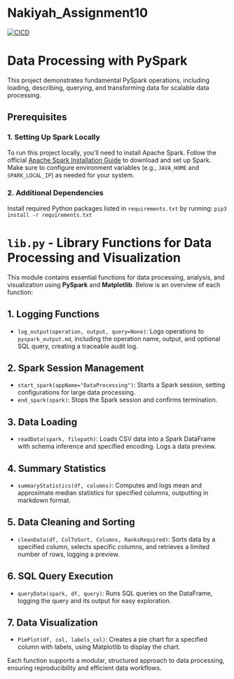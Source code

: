 # Nakiyah_Assignment10
[![CICD](https://github.com/nogibjj/Nakiyah_Assignment10/actions/workflows/cicd.yml/badge.svg)](https://github.com/nogibjj/Nakiyah_Assignment10/actions/workflows/cicd.yml)

# Data Processing with PySpark
This project demonstrates fundamental PySpark operations, including loading, describing, querying, and transforming data for scalable data processing.

## Prerequisites
### 1. Setting Up Spark Locally
To run this project locally, you’ll need to install Apache Spark. Follow the official [Apache Spark Installation Guide](https://spark.apache.org/docs/latest/) to download and set up Spark. Make sure to configure environment variables (e.g., `JAVA_HOME` and `SPARK_LOCAL_IP`) as needed for your system.

### 2. Additional Dependencies
Install required Python packages listed in `requirements.txt` by running:
`pip3 install -r requirements.txt`

# `lib.py` - Library Functions for Data Processing and Visualization
This module contains essential functions for data processing, analysis, and visualization using **PySpark** and **Matplotlib**. Below is an overview of each function:

## 1. Logging Functions
- `log_output(operation, output, query=None)`: Logs operations to `pyspark_output.md`, including the operation name, output, and optional SQL query, creating a traceable audit log.

## 2. Spark Session Management
- `start_spark(appName="DataProcessing")`: Starts a Spark session, setting configurations for large data processing.
- `end_spark(spark)`: Stops the Spark session and confirms termination.

## 3. Data Loading
- `readData(spark, filepath)`: Loads CSV data into a Spark DataFrame with schema inference and specified encoding. Logs a data preview.

## 4. Summary Statistics
- `summaryStatistics(df, columns)`: Computes and logs mean and approximate median statistics for specified columns, outputting in markdown format.

## 5. Data Cleaning and Sorting
- `cleanData(df, ColToSort, Columns, RanksRequired)`: Sorts data by a specified column, selects specific columns, and retrieves a limited number of rows, logging a preview.

## 6. SQL Query Execution
- `queryData(spark, df, query)`: Runs SQL queries on the DataFrame, logging the query and its output for easy exploration.

## 7. Data Visualization
- `PiePlot(df, col, labels_col)`: Creates a pie chart for a specified column with labels, using Matplotlib to display the chart.

Each function supports a modular, structured approach to data processing, ensuring reproducibility and efficient data workflows.
